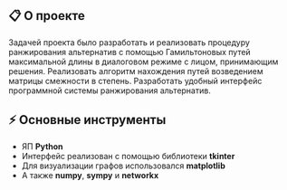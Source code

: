 ## 📋 О проекте  

Задачей проекта было разработать и реализовать процедуру ранжирования альтернатив с помощью Гамильтоновых путей максимальной длины в диалоговом режиме с лицом, принимающим решения. Реализовать алгоритм нахождения путей возведением матрицы смежности в степень. Разработать удобный интерфейс программной системы ранжирования альтернатив.

## ⚡ Основные инструменты
* ЯП __Python__
* Интерфейс реализован с помощью библиотеки __tkinter__
* Для визуализации графов использовался __matplotlib__
* А также __numpy__, __sympy__ и __networkx__
